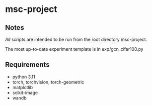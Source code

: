 # msc-project

## Notes

*All* scripts are intended to be run from the root directory msc-project.

The most up-to-date experiment template is in exp/gcn_cifar100.py

## Requirements

* python 3.11
* torch, torchvision, torch-geometric
* matplotlib
* scikit-image
* wandb
<!-- * datasets, transformers==4.40.2 -->
